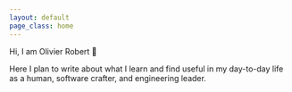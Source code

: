 ```yaml
---
layout: default
page_class: home
---
```


<article class="callout-block">
  <p>Hi, I am Olivier Robert 👋</p>
  <p>Here I plan to write about what I learn and find useful in my day-to-day life as a human, software crafter, and engineering leader.</p>
</article>

<section class="featured-content" hidden>
  <header class="featured-content__header">
    <h2 class="featured-content__heading">Latest Articles</h2>
    <a href="/articles" class="featured-content__action link--backgroundless">View all</a>
    <p class="featured-content__subheading">Long-form-writing on software engineering, engineering management, and personal productivity.</p>
  </header>

  {% render "list_resource", resources: collections.posts.resources, class_name: "featured-content__list" %}
</section>

<section class="featured-content" hidden>
  <header class="featured-content__header">
    <h2 class="featured-content__heading">Latest Notes</h2>
    <a href="/notes" class="featured-content__action link--backgroundless">View all</a>
    <p class="featured-content__subheading"> Short-form-writing on my current interests and learnings. A mix between a TIL knowledge base and a Zettelkasten.</p>
  </header>

  {% render "list_resource", resources: collections.notes.resources class_name: "featured-content__list" %}
</section>
